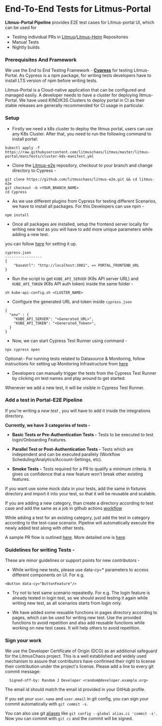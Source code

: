 # End-To-End Tests for Litmus-Portal

**Litmus-Portal Pipeline** provides E2E test cases for Litmus-portal UI, which can be used for

- Testing individual PRs in [Litmus](http://github.com/litmuschaos/litmus)/[Litmus-Helm](https://github.com/litmuschaos/litmus-helm) Repositories
- Manual Tests
- Nightly builds

### Prerequisites And Framework

We use the End to End Testing Framework - [**Cypress**](https://docs.cypress.io/guides/overview/why-cypress) for testing Litmus-Portal.
As Cypress is a npm package, for writing tests developers have to install LTS version of npm before writing tests.

Litmus-Portal is a Cloud-native application that can be configured and managed easily. A developer needs to have a cluster for deploying litmus-Portal. We have used KIND/K3S Clusters to deploy portal in CI as their stable releases are generally recommended for CI usage in particular.

### Setup

- Firstly we need a k8s cluster to deploy the litmus portal, users can use any K8s Cluster. After that, you need to run the following command to install portal:

```
kubectl apply -f https://raw.githubusercontent.com/litmuschaos/litmus/master/litmus-portal/manifests/cluster-k8s-manifest.yml
```

- Clone the [Litmus-e2e]("https://github.com/litmuschaos/litmus-e2e") repository, checkout to your branch and change directory to Cypress -

```
git clone https://github.com/litmuschaos/litmus-e2e.git && cd litmus-e2e
git checkout -b <YOUR_BRANCH_NAME>
cd Cypress
```

- As we use different plugins from Cypress for testing different Scenarios, we have to install all packages. For this Developers can use npm -

```
npm install
```

- Once all packages are installed, setup the frontend server locally for writing new test as you will have to add more unique parameters while adding a new test.

you can follow [here](https://github.com/litmuschaos/litmus/wiki/Litmus-Portal-Development-Guide#to-enable) for setting it up.

```
cypress.json
-----------------
{
    "baseUrl": "http://localhost:3001", => PORTAL_FRONTEND_URL
}
```

- Run the script to get `KUBE_API_SERVER` (K8s API server URL) and `KUBE_API_TOKEN` (K8s API auth token) inside the same folder -

```
sh kube-api-config.sh <CLUSTER_NAME>
```

- Configure the generated URL and token inside `cypress.json`

```
{
  "env" : {
    "KUBE_API_SERVER": "<Generated_URL>",
    "KUBE_API_TOKEN": "<Generated_Token>",
  }
}
```

- Now, we can start Cypress Test Runner using command -

```
npx cypress open
```

Optional:- For running tests related to Datasource & Monitoring, follow instructions for setting up Monitoring Infrastructure from [here](https://github.com/litmuschaos/litmus/tree/master/monitoring#setup-the-monitoring-infrastructure)

- Developers can manually trigger the tests from the Cypress Test Runner by clicking on test names and play around to get started.

Whenever we add a new test, it will be visible in Cypress Test Runner.

### Add a test in Portal-E2E Pipeline

If you're writing a _new test_ , you will have to add it inside the integrations directory.

**Currently, we have 3 categories of tests -**

- **Basic Tests or Pre-Authentication Tests -** Tests to be executed to test login/Onboarding Features.

- **Parallel Test or Post-Authentication Tests -** Tests which are independent and can be executed parallely (Workflow Scheduling/Analytics/Account-Settings, etc).
- **Smoke Tests -** Tests required for a PR to qualify a minimum criteria. It gives us confidence that a new feature won't break other existing features.

If you want use some mock data in your tests, add the same in fixtures directory and import it into your test, so that it will be reusable and scalable.

If you are adding a new category, than create a directory according to test case and add the same as a job in github actions [workflow](https://github.com/litmuschaos/litmus-e2e/actions/workflows/portal-pipeline.yml)

While adding a test for an existing category, just add the test in category according to the test-case scenario. Pipeline will automatically execute the newly added test along with other tests.

A sample PR flow is outlined [here](https://guides.github.com/introduction/flow/). More detailed one is [here](https://gist.github.com/Chaser324/ce0505fbed06b947d962).

### Guidelines for writing Tests -

These are minor guidelines or support points for new contributors -

- While writing new tests, please use data-cy=\* parameters to access different components on UI.
  For e.g.

```
<Button data-cy="ButtonFeature"/>
```

- Try not to test same scenario repeatedly. For e.g. The login feature is already tested in login test, so we should avoid testing it again while writing new test, as all scenarios starts from login only.

- We have added some resuable functions in pages directory according to pages, which can be used for writing new test. Use the provided functions to avoid repetition and also add reusable functions while working on new test cases. It will help others to avoid repetition.

### Sign your work

We use the Developer Certificate of Origin (DCO) as an additional safeguard for the LitmusChaos project. This is a well established and widely used mechanism to assure that contributors have confirmed their right to license their contribution under the project's license. Please add a line to every git commit message:

```
  Signed-off-by: Random J Developer <random@developer.example.org>
```

The email id should match the email id provided in your GitHub profile.

If you set your `user.name` and `user.email` in git config, you can sign your commit automatically with `git commit -s`.

You can also use git [aliases](https://git-scm.com/book/tr/v2/Git-Basics-Git-Aliases) like `git config --global alias.ci 'commit -s'`. Now you can commit with `git ci` and the commit will be signed.
